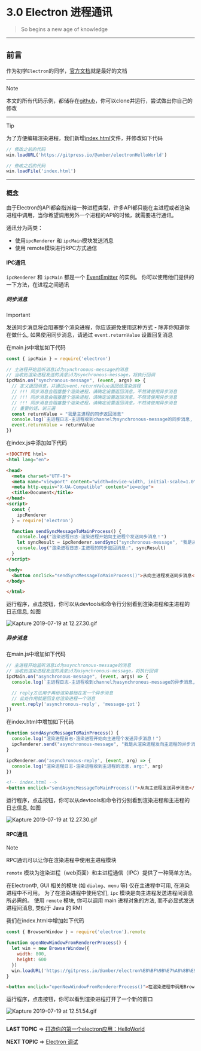 
# 3.0 Electron 进程通讯

> So begins a new age of knowledge


---

## 前言

   作为初学`Electron`的同学，[官方文档](https://Electronjs.org/)就是最好的文档

---

> [!NOTE]
> 本文的所有代码示例，都储存在[github](https://github.com/XieYuanCode/electron-demo/tree/master/communication)，你可以clone并运行，尝试做出你自己的修改

---

> [!Tip]
> 为了方便编辑渲染进程，我们新增[index.html](https://github.com/XieYuanCode/electron-demo/blob/master/communication/index.html)文件，并修改如下代码

```JavaScript
// 修改之前的代码
win.loadURL('https://gitpress.io/@amber/electronHelloWorld')

// 修改之后的代码
win.loadFile('index.html')
```
    
---

### 概念

由于Electron的API都会指派给一种进程类型，许多API都只能在主进程或者渲染进程中调用，当你希望调用另外一个进程的API的时候，就需要进行通讯。

通讯分为两类：
* 使用`ipcRenderer` 和 `ipcMain`模块发送消息
* 使用 remote模块进行RPC方式通信

#### IPC通讯
`ipcRenderer` 和 `ipcMain` 都是一个 [EventEmitter](https://nodejs.org/api/events.html#events_class_eventemitter) 的实例。 你可以使用他们提供的一下方法，在进程之间通讯

##### 同步消息

> [!IMPORTANT]
> 发送同步消息将会阻塞整个渲染进程，你应该避免使用这种方式 - 除非你知道你在做什么, 如果使用同步消息，请通过 `event.returnValue` 设置回复消息

在main.js中增加如下代码

```javascript
const { ipcMain } = require('electron')

// 主进程开始监听消息id为synchronous-message的消息
// 当收到渲染进程发送的消息id为synchronous-message，将执行回调
ipcMain.on("synchronous-message", (event, args) => {
  // 定义返回消息，并通过event.returnValue返回给渲染进程
  // !!! 同步消息会阻塞整个渲染进程，请确定设置返回消息，不然请使用异步消息
  // !!! 同步消息会阻塞整个渲染进程，请确定设置返回消息，不然请使用异步消息
  // !!! 同步消息会阻塞整个渲染进程，请确定设置返回消息，不然请使用异步消息
  // 重要的话，说三遍
  const returnValue = "我是主进程的同步返回消息"
  console.log(`主进程日志-主进程收到channel为synchronous-message的同步消息, args: ${args}, 返回参数: ${returnValue}`)
  event.returnValue = returnValue
})
```

在index.js中添加如下代码
```html
<!DOCTYPE html>
<html lang="en">

<head>
  <meta charset="UTF-8">
  <meta name="viewport" content="width=device-width, initial-scale=1.0">
  <meta http-equiv="X-UA-Compatible" content="ie=edge">
  <title>Document</title>
</head>
<script>
  const {
    ipcRenderer
  } = require('electron')

  function sendSyncMessageToMainProcess() {
    console.log("渲染进程日志-渲染进程开始向主进程个发送同步消息！")
    let syncResult = ipcRenderer.sendSync("synchronous-message", "我是从渲染进程发向主进程的同步消息")
    console.log("渲染进程日志-主进程的同步返回消息:", syncResult)
  }
</script>

<body>
  <button onclick="sendSyncMessageToMainProcess()">从向主进程发送同步消息</button>
</body>

</html>
```
运行程序，点击按钮，你可以从devtools和命令行分别看到渲染进程和主进程的日志信息, 如图

![Kapture 2019-07-19 at 12.27.30.gif](https://i.loli.net/2019/07/19/5d3146e4483db40069.gif)

##### 异步消息

在main.js中增加如下代码

```javascript
// 主进程开始监听消息id为asynchronous-message的消息
// 当收到渲染进程发送的消息id为asynchronous-message，将执行回调
ipcMain.on("asynchronous-message", (event, args) => {
  console.log(`主进程日志-主进程收到channel为asynchronous-message的异步消息, args: ${args}`)

  // reply方法用于再给渲染基础在发一个异步消息
  // 此处作用就是回复给渲染进程一个消息
  event.reply('asynchronous-reply', 'message-got')
})
```

在index.html中增加如下代码
```javascript
function sendAsyncMessageToMainProcess() {
  console.log("渲染进程日志-渲染进程开始向主进程个发送异步消息！")
  ipcRenderer.send("asynchronous-message", "我是从渲染进程发向主进程的异步消息")
}

ipcRenderer.on('asynchronous-reply', (event, arg) => {
  console.log("渲染进程日志-渲染进程收到主进程的消息，arg:", arg)
})
```


```html
<!-- index.html -->
<button onclick="sendAsyncMessageToMainProcess()">从向主进程发送异步消息</button>
```

运行程序，点击按钮，你可以从devtools和命令行分别看到渲染进程和主进程的日志信息, 如图

![Kapture 2019-07-19 at 12.27.30.gif](https://i.loli.net/2019/07/19/5d314a48b6fd493111.gif)

#### RPC通讯

> [!NOTE]
> RPC通讯可以让你在渲染进程中使用主进程模块

`remote` 模块为渲染进程（web页面）和主进程通信（IPC）提供了一种简单方法。

在Electron中, GUI 相关的模块 (如 `dialog`、`menu` 等) 仅在主进程中可用, 在渲染进程中不可用。 为了在渲染进程中使用它们, `ipc` 模块是向主进程发送进程间消息所必需的。 使用 `remote` 模块, 你可以调用 main 进程对象的方法, 而不必显式发送进程间消息, 类似于 Java 的 RMI

我们在index.html中增加如下代码

```javascript
const { BrowserWindow } = require('electron').remote

function openNewWindowFromRendererProcess() {
  let win = new BrowserWindow({
    width: 800,
    height: 600
  })
  win.loadURL('https://gitpress.io/@amber/electron%E8%BF%9B%E7%A8%8B%E9%80%9A%E8%AE%AF')
}
```

```html
<button onclick="openNewWindowFromRendererProcess()">在渲染进程中调用BrowserWindow方法打开新窗口</button>
```

运行程序，点击按钮，你可以看到渲染进程打开了一个新的窗口

![Kapture 2019-07-19 at 12.51.54.gif](https://i.loli.net/2019/07/19/5d314c853c0d651861.gif)

---

**LAST TOPIC** => [打造你的第一个electron应用：HelloWorld](https://gitpress.io/@amber/electronHelloWorld)

**NEXT TOPIC** => [Electron 调试](https://gitpress.io/@amber/electron%E8%BF%9B%E7%A8%8B%E9%80%9A%E8%AE%AF)



